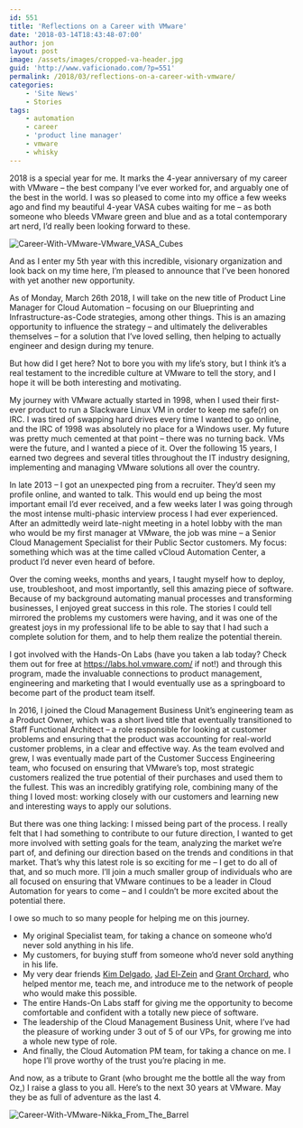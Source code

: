 ```yaml
---
id: 551
title: 'Reflections on a Career with VMware'
date: '2018-03-14T18:43:48-07:00'
author: jon
layout: post
image: /assets/images/cropped-va-header.jpg
guid: 'http://www.vaficionado.com/?p=551'
permalink: /2018/03/reflections-on-a-career-with-vmware/
categories:
    - 'Site News'
    - Stories
tags:
    - automation
    - career
    - 'product line manager'
    - vmware
    - whisky
---
```


2018 is a special year for me. It marks the 4-year anniversary of my career with VMware – the best company I’ve ever worked for, and arguably one of the best in the world. I was so pleased to come into my office a few weeks ago and find my beautiful 4-year VASA cubes waiting for me – as both someone who bleeds VMware green and blue and as a total contemporary art nerd, I’d really been looking forward to these.

![Career-With-VMware-VMware_VASA_Cubes](/vaficionado/assets/images/2018/03/IMG_4072-1024x768.jpg)

And as I enter my 5th year with this incredible, visionary organization and look back on my time here, I’m pleased to announce that I’ve been honored with yet another new opportunity.

As of Monday, March 26th 2018, I will take on the new title of Product Line Manager for Cloud Automation – focusing on our Blueprinting and Infrastructure-as-Code strategies, among other things. This is an amazing opportunity to influence the strategy – and ultimately the deliverables themselves – for a solution that I’ve loved selling, then helping to actually engineer and design during my tenure.

But how did I get here? Not to bore you with my life’s story, but I think it’s a real testament to the incredible culture at VMware to tell the story, and I hope it will be both interesting and motivating.

My journey with VMware actually started in 1998, when I used their first-ever product to run a Slackware Linux VM in order to keep me safe(r) on IRC. I was tired of swapping hard drives every time I wanted to go online, and the IRC of 1998 was absolutely no place for a Windows user. My future was pretty much cemented at that point – there was no turning back. VMs were the future, and I wanted a piece of it. Over the following 15 years, I earned two degrees and several titles throughout the IT industry designing, implementing and managing VMware solutions all over the country.

In late 2013 – I got an unexpected ping from a recruiter. They’d seen my profile online, and wanted to talk. This would end up being the most important email I’d ever received, and a few weeks later I was going through the most intense multi-phasic interview process I had ever experienced. After an admittedly weird late-night meeting in a hotel lobby with the man who would be my first manager at VMware, the job was mine – a Senior Cloud Management Specialist for their Public Sector customers. My focus: something which was at the time called vCloud Automation Center, a product I’d never even heard of before.

Over the coming weeks, months and years, I taught myself how to deploy, use, troubleshoot, and most importantly, sell this amazing piece of software. Because of my background automating manual processes and transforming businesses, I enjoyed great success in this role. The stories I could tell mirrored the problems my customers were having, and it was one of the greatest joys in my professional life to be able to say that I had such a complete solution for them, and to help them realize the potential therein.

I got involved with the Hands-On Labs (have you taken a lab today? Check them out for free at <https://labs.hol.vmware.com/> if not!) and through this program, made the invaluable connections to product management, engineering and marketing that I would eventually use as a springboard to become part of the product team itself.

In 2016, I joined the Cloud Management Business Unit’s engineering team as a Product Owner, which was a short lived title that eventually transitioned to Staff Functional Architect – a role responsible for looking at customer problems and ensuring that the product was accounting for real-world customer problems, in a clear and effective way. As the team evolved and grew, I was eventually made part of the Customer Success Engineering team, who focused on ensuring that VMware’s top, most strategic customers realized the true potential of their purchases and used them to the fullest. This was an incredibly gratifying role, combining many of the thing I loved most: working closely with our customers and learning new and interesting ways to apply our solutions.

But there was one thing lacking: I missed being part of the process. I really felt that I had something to contribute to our future direction, I wanted to get more involved with setting goals for the team, analyzing the market we’re part of, and defining our direction based on the trends and conditions in that market. That’s why this latest role is so exciting for me – I get to do all of that, and so much more. I’ll join a much smaller group of individuals who are all focused on ensuring that VMware continues to be a leader in Cloud Automation for years to come – and I couldn’t be more excited about the potential there.

I owe so much to so many people for helping me on this journey.

- My original Specialist team, for taking a chance on someone who’d never sold anything in his life.
- My customers, for buying stuff from someone who’d never sold anything in his life.
- My very dear friends [Kim Delgado](https://twitter.com/kcdautomate), [Jad El-Zein](https://twitter.com/virtualjad) and [Grant Orchard](https://twitter.com/grantorchard), who helped mentor me, teach me, and introduce me to the network of people who would make this possible.
- The entire Hands-On Labs staff for giving me the opportunity to become comfortable and confident with a totally new piece of software.
- The leadership of the Cloud Management Business Unit, where I’ve had the pleasure of working under 3 out of 5 of our VPs, for growing me into a whole new type of role.
- And finally, the Cloud Automation PM team, for taking a chance on me. I hope I’ll prove worthy of the trust you’re placing in me.

And now, as a tribute to Grant (who brought me the bottle all the way from Oz,) I raise a glass to you all. Here’s to the next 30 years at VMware. May they be as full of adventure as the last 4.

![Career-With-VMware-Nikka_From_The_Barrel](/vaficionado/assets/images/2018/03/IMG_4133-768x1024.jpg)